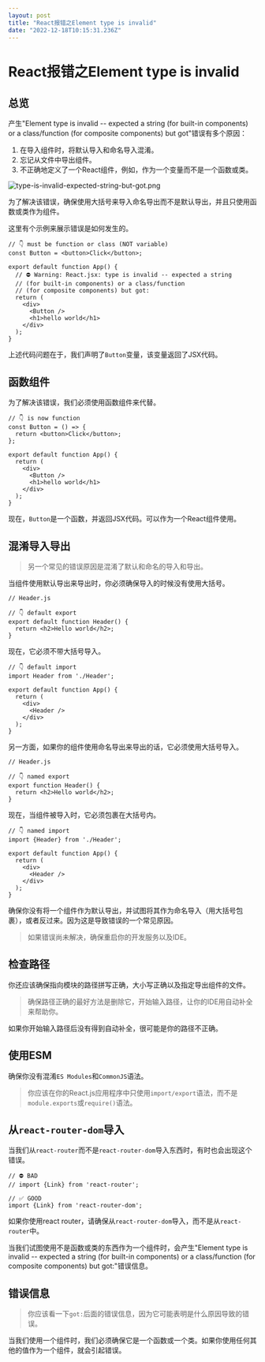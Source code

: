 ```yaml
---
layout: post
title: "React报错之Element type is invalid"
date: "2022-12-18T10:15:31.236Z"
---
```

React报错之Element type is invalid
===============================

总览
--

产生"Element type is invalid -- expected a string (for built-in components) or a class/function (for composite components) but got"错误有多个原因：

1.  在导入组件时，将默认导入和命名导入混淆。
2.  忘记从文件中导出组件。
3.  不正确地定义了一个React组件，例如，作为一个变量而不是一个函数或类。

![type-is-invalid-expected-string-but-got.png](https://p9-juejin.byteimg.com/tos-cn-i-k3u1fbpfcp/b774d89219db49c8b301d63ae6bd07c3~tplv-k3u1fbpfcp-watermark.image?)

为了解决该错误，确保使用大括号来导入命名导出而不是默认导出，并且只使用函数或类作为组件。

这里有个示例来展示错误是如何发生的。

    // 👇️ must be function or class (NOT variable)
    const Button = <button>Click</button>;
    
    export default function App() {
      // ⛔️ Warning: React.jsx: type is invalid -- expected a string
      // (for built-in components) or a class/function
      // (for composite components) but got:
      return (
        <div>
          <Button />
          <h1>hello world</h1>
        </div>
      );
    }
    

上述代码问题在于，我们声明了`Button`变量，该变量返回了JSX代码。

函数组件
----

为了解决该错误，我们必须使用函数组件来代替。

    // 👇️ is now function
    const Button = () => {
      return <button>Click</button>;
    };
    
    export default function App() {
      return (
        <div>
          <Button />
          <h1>hello world</h1>
        </div>
      );
    }
    

现在，`Button`是一个函数，并返回JSX代码。可以作为一个React组件使用。

混淆导入导出
------

> 另一个常见的错误原因是混淆了默认和命名的导入和导出。

当组件使用默认导出来导出时，你必须确保导入的时候没有使用大括号。

    // Header.js
    
    // 👇️ default export
    export default function Header() {
      return <h2>Hello world</h2>;
    }
    

现在，它必须不带大括号导入。

    // 👇️ default import
    import Header from './Header';
    
    export default function App() {
      return (
        <div>
          <Header />
        </div>
      );
    }
    

另一方面，如果你的组件使用命名导出来导出的话，它必须使用大括号导入。

    // Header.js
    
    // 👇️ named export
    export function Header() {
      return <h2>Hello world</h2>;
    }
    

现在，当组件被导入时，它必须包裹在大括号内。

    // 👇️ named import
    import {Header} from './Header';
    
    export default function App() {
      return (
        <div>
          <Header />
        </div>
      );
    }
    

确保你没有将一个组件作为默认导出，并试图将其作为命名导入（用大括号包裹），或者反过来。因为这是导致错误的一个常见原因。

> 如果错误尚未解决，确保重启你的开发服务以及IDE。

检查路径
----

你还应该确保指向模块的路径拼写正确，大小写正确以及指定导出组件的文件。

> 确保路径正确的最好方法是删除它，开始输入路径，让你的IDE用自动补全来帮助你。

如果你开始输入路径后没有得到自动补全，很可能是你的路径不正确。

使用ESM
-----

确保你没有混淆`ES Modules`和`CommonJS`语法。

> 你应该在你的React.js应用程序中只使用`import/export`语法，而不是`module.exports`或`require()`语法。

从`react-router-dom`导入
---------------------

当我们从`react-router`而不是`react-router-dom`导入东西时，有时也会出现这个错误。

    // ⛔️ BAD
    // import {Link} from 'react-router';
    
    // ✅ GOOD
    import {Link} from 'react-router-dom';
    

如果你使用react router，请确保从`react-router-dom`导入，而不是从`react-router`中。

当我们试图使用不是函数或类的东西作为一个组件时，会产生"Element type is invalid -- expected a string (for built-in components) or a class/function (for composite components) but got:"错误信息。

错误信息
----

> 你应该看一下`got:`后面的错误信息，因为它可能表明是什么原因导致的错误。

当我们使用一个组件时，我们必须确保它是一个函数或一个类。如果你使用任何其他的值作为一个组件，就会引起错误。